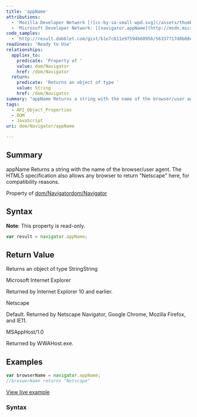 ```yaml
---
title: 'appName'
attributions:
  - 'Mozilla Developer Network [![cc-by-sa-small-wpd.svg](/assets/thumb/8/8c/cc-by-sa-small-wpd.svg/120px-cc-by-sa-small-wpd.svg.png)](http://creativecommons.org/licenses/by-sa/3.0/us/): [[navigator.appName](https://developer.mozilla.org/en-US/docs/Web/API/NavigatorID.appName) Article]'
  - 'Microsoft Developer Network: [[navigator.appName](http://msdn.microsoft.com/en-us/library/ie/ms533079(v=vs.85).aspx) Article]'
code_samples:
  - 'http://result.dabblet.com/gist/b1e7c611e97594b60956/56337717d0b88e99b8944707d60bb7072b359788'
readiness: 'Ready to Use'
relationships:
  applies_to:
    predicate: 'Property of '
    value: dom/Navigator
    href: /dom/Navigator
  return:
    predicate: 'Returns an object of type '
    value: String
    href: /dom/Navigator
summary: "appName Returns a string with the name of the browser/user agent.\nThe HTML5 specification also allows any browser to return &quot;Netscape&quot; here, for compatibility reasons.\n"
tags:
  - API_Object_Properties
  - DOM
  - JavaScript
uri: dom/Navigator/appName

---
```

## Summary

appName Returns a string with the name of the browser/user agent. The HTML5 specification also allows any browser to return &quot;Netscape&quot; here, for compatibility reasons.

Property of [dom/Navigator](/dom/Navigator)[dom/Navigator](/dom/Navigator)

## Syntax

**Note**: This property is read-only.

``` js
var result = navigator.appName;
```

## Return Value

Returns an object of type StringString

Microsoft Internet Explorer

Returned by Internet Explorer 10 and earlier.

Netscape

Default. Returned by Netscape Navigator, Google Chrome, Mozilla Firefox, and IE11.

MSAppHost/1.0

Returned by WWAHost.exe.

## Examples

``` js
var browserName = navigator.appName;
//broswerName returns "Netscape"
```

[View live example](http://result.dabblet.com/gist/b1e7c611e97594b60956/56337717d0b88e99b8944707d60bb7072b359788)

### Syntax
